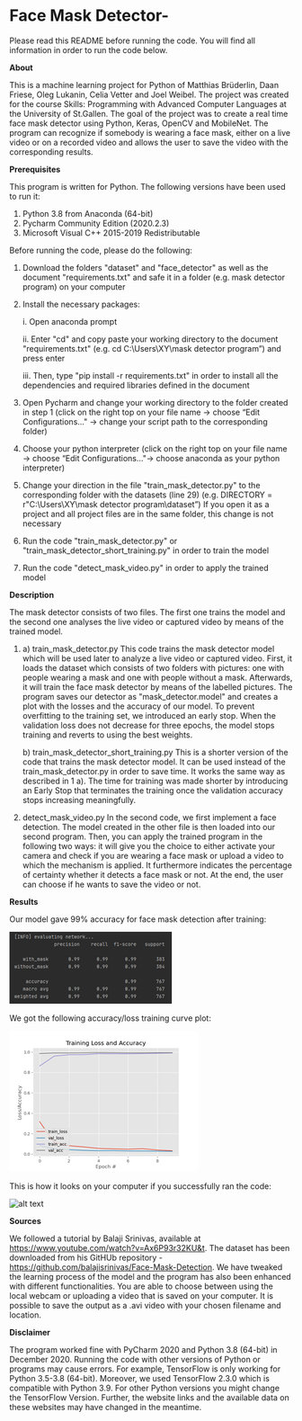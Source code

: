 # Face Mask Detector-
Please read this README before running the code. You will find all information in order to run the code below.

**About**

This is a machine learning project for Python of Matthias Brüderlin, Daan Friese, Oleg Lukanin, Celia Vetter and Joel Weibel. The project was created for the course Skills: Programming with Advanced Computer Languages at the University of St.Gallen. The goal of the project was to create a real time face mask detector using Python, Keras, OpenCV and MobileNet. The program can recognize if somebody is wearing a face mask, either on a live video or on a recorded video and allows the user to save the video with the corresponding results.

**Prerequisites**

This program is written for Python. The following versions have been used to run it:
1. Python 3.8 from Anaconda (64-bit)
2. Pycharm Community Edition (2020.2.3)
3. Microsoft Visual C++ 2015-2019 Redistributable


Before running the code, please do the following:
1.	Download the folders "dataset" and "face_detector" as well as the document "requirements.txt" and safe it in a folder (e.g. mask detector program) on your computer
2.	Install the necessary packages: 

     i. Open anaconda prompt 
  
     ii.	Enter "cd" and copy paste your working directory to the document "requirements.txt" (e.g. cd C:\Users\XY\mask detector program”) and press enter 
  
     iii.	Then, type "pip install -r requirements.txt" in order to install all the dependencies and required libraries defined in the document
  
3.	Open Pycharm and change your working directory to the folder created in step 1 (click on the right top on your file name -> choose “Edit Configurations…" -> change your script path to the corresponding folder)
4.	Choose your python interpreter (click on the right top on your file name -> choose “Edit Configurations…"-> choose anaconda as your python interpreter)
5.	Change your direction in the file "train_mask_detector.py" to the corresponding folder with the datasets (line 29) (e.g. DIRECTORY = r"C:\Users\XY\mask detector program\dataset”) If you open it as a project and all project files are in the same folder, this change is not necessary
6.	Run the code "train_mask_detector.py" or "train_mask_detector_short_training.py" in order to train the model
7.	Run the code "detect_mask_video.py" in order to apply the trained model

**Description**

The mask detector consists of two files. The first one trains the model and the second one analyses the live video or captured video by means of the trained model.

1. a) train_mask_detector.py
This code trains the mask detector model which will be used later to analyze a live video or captured video. First, it loads the dataset which consists of two folders with pictures: one with people wearing a mask and one with people without a mask. Afterwards, it will train the face mask detector by means of the labelled pictures. The program saves our detector as "mask_detector.model" and creates a plot with the losses and the accuracy of our model.
To prevent overfitting to the training set, we introduced an early stop. When the validation loss does not decrease for three epochs, the model stops training and reverts to using the best weights.

   b) train_mask_detector_short_training.py
This is a shorter version of the code that trains the mask detector model. It can be used instead of the train_mask_detector.py in order to save time.  It works the same way as described in 1 a). The time for training was made shorter by introducing an Early Stop that terminates the training once the validation accuracy stops increasing meaningfully. 

2.	detect_mask_video.py
In the second code, we first implement a face detection. The model created in the other file is then loaded into our second program. Then, you can apply the trained program in the following two ways: it will give you the choice to either activate your camera and check if you are wearing a face mask or upload a video to which the mechanism is applied. It furthermore indicates the percentage of certainty whether it detects a face mask or not. At the end, the user can choose if he wants to save the video or not.

**Results**

Our model gave 99% accuracy for face mask detection after training:

![alt text](https://github.com/Lukaol/HSG-Coding-Project/blob/main/Accuracyfacemaskdetector.png)

We got the following accuracy/loss training curve plot:

![alt text](https://github.com/Lukaol/HSG-Coding-Project/blob/main/Accuracylossplot.png)

This is how it looks on your computer if you successfully ran the code:

![alt text](https://github.com/Lukaol/HSG-Coding-Project/blob/main/TheGIF.gif)

**Sources**

We followed a tutorial by Balaji Srinivas, available at https://www.youtube.com/watch?v=Ax6P93r32KU&t. The dataset has been downloaded from his GitHUb repository - https://github.com/balajisrinivas/Face-Mask-Detection. We have tweaked the learning process of the model and the program has also been enhanced with different functionalities. You are able to choose between using the local webcam or uploading a video that is saved on your computer. It is possible to save the output as a .avi video with your chosen filename and location.

**Disclaimer**

The program worked fine with PyCharm 2020 and Python 3.8 (64-bit) in December 2020. Running the code with other versions of Python or programs may cause errors. For example, TensorFlow is only working for Python 3.5-3.8 (64-bit). Moreover, we used TensorFlow 2.3.0 which is compatible with Python 3.9. For other Python versions you might change the TensorFlow Version. Further, the website links and the available data on these websites may have changed in the meantime.

